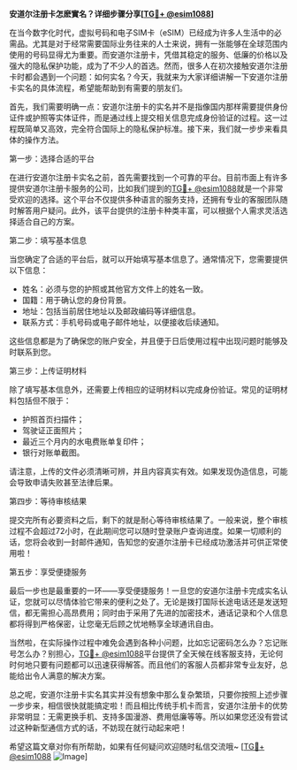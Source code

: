 **安道尔注册卡怎麽實名？详细步骤分享[[TG💪+ @esim1088](https://t.me/s/esim1088)]**

在当今数字化时代，虚拟号码和电子SIM卡（eSIM）已经成为许多人生活中的必需品。尤其是对于经常需要国际业务往来的人士来说，拥有一张能够在全球范围内使用的号码显得尤为重要。而安道尔注册卡，凭借其稳定的服务、低廉的价格以及强大的隐私保护功能，成为了不少人的首选。然而，很多人在初次接触安道尔注册卡时都会遇到一个问题：如何实名？今天，我就来为大家详细讲解一下安道尔注册卡实名的具体流程，希望能帮助到有需要的朋友们。

首先，我们需要明确一点：安道尔注册卡的实名并不是指像国内那样需要提供身份证件或护照等实体证件，而是通过线上提交相关信息完成身份验证的过程。这一过程既简单又高效，完全符合国际上的隐私保护标准。接下来，我们就一步步来看具体的操作方法。

第一步：选择合适的平台

在进行安道尔注册卡实名之前，首先需要找到一个可靠的平台。目前市面上有许多提供安道尔注册卡服务的公司，比如我们提到的[TG💪+ @esim1088](https://t.me/s/esim1088)就是一个非常受欢迎的选择。这个平台不仅提供多种语言的服务支持，还拥有专业的客服团队随时解答用户疑问。此外，该平台提供的注册卡种类丰富，可以根据个人需求灵活选择适合自己的方案。

第二步：填写基本信息

当您确定了合适的平台后，就可以开始填写基本信息了。通常情况下，您需要提供以下信息：

- 姓名：必须与您的护照或其他官方文件上的姓名一致。
- 国籍：用于确认您的身份背景。
- 地址：包括当前居住地址以及邮政编码等详细信息。
- 联系方式：手机号码或电子邮件地址，以便接收后续通知。

这些信息都是为了确保您的账户安全，并且便于日后使用过程中出现问题时能够及时联系到您。

第三步：上传证明材料

除了填写基本信息外，还需要上传相应的证明材料以完成身份验证。常见的证明材料包括但不限于：

- 护照首页扫描件；
- 驾驶证正面照片；
- 最近三个月内的水电费账单复印件；
- 银行对账单截图。

请注意，上传的文件必须清晰可辨，并且内容真实有效。如果发现伪造信息，可能会导致申请失败甚至法律后果。

第四步：等待审核结果

提交完所有必要资料之后，剩下的就是耐心等待审核结果了。一般来说，整个审核过程不会超过72小时，在此期间您可以随时登录账户查询进度。如果一切顺利的话，您将会收到一封邮件通知，告知您的安道尔注册卡已经成功激活并可供正常使用啦！

第五步：享受便捷服务

最后一步也是最重要的一环——享受便捷服务！一旦您的安道尔注册卡完成实名认证，您就可以尽情体验它带来的便利之处了。无论是拨打国际长途电话还是发送短信，都无需担心高昂费用；同时由于采用了先进的加密技术，通话记录和个人信息都将得到严格保密，让您毫无后顾之忧地畅享全球通讯自由。

当然啦，在实际操作过程中难免会遇到各种小问题，比如忘记密码怎么办？忘记账号怎么办？别担心，[TG💪+ @esim1088](https://t.me/s/esim1088)平台提供了全天候在线客服支持，无论何时何地只要有问题都可以迅速获得解答。而且他们的客服人员都非常专业友好，总能给出令人满意的解决方案。

总之呢，安道尔注册卡实名其实并没有想象中那么复杂繁琐，只要你按照上述步骤一步步来，相信很快就能搞定啦！而且相比传统手机卡而言，安道尔注册卡的优势非常明显：无需更换手机、支持多国漫游、费用低廉等等。所以如果您还没有尝试过这种新型通信方式的话，不妨现在就行动起来吧！

希望这篇文章对你有所帮助，如果有任何疑问欢迎随时私信交流哦~ [[TG💪+ @esim1088](https://t.me/s/esim1088) ![Image](https://i.postimg.cc/4NQfJmqS/Snipaste-2025-05-13-00-14-12.png)]